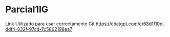 # Parcial1IG
Link Utilizado para usar correctamente Git 
https://chatgpt.com/c/68d1f10d-ddf4-832f-97cd-7c5862198ea7
